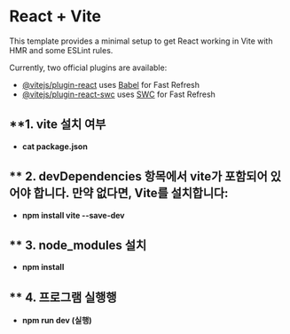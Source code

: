 # React + Vite

This template provides a minimal setup to get React working in Vite with HMR and some ESLint rules.

Currently, two official plugins are available:

- [@vitejs/plugin-react](https://github.com/vitejs/vite-plugin-react/blob/main/packages/plugin-react/README.md) uses [Babel](https://babeljs.io/) for Fast Refresh
- [@vitejs/plugin-react-swc](https://github.com/vitejs/vite-plugin-react-swc) uses [SWC](https://swc.rs/) for Fast Refresh


## **1. vite 설치 여부
- **cat package.json**

## ** 2. devDependencies 항목에서 vite가 포함되어 있어야 합니다. 만약 없다면, Vite를 설치합니다:
- **npm install vite --save-dev**

## ** 3. node_modules 설치
- **npm install**

## ** 4. 프로그램 실행행
- **npm run dev (실행)**
